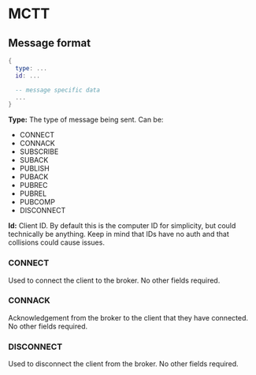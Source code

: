 # MCTT

## Message format
```lua
{
  type: ...
  id: ...

  -- message specific data
  ...
}
```

**Type:** The type of message being sent. Can be:
- CONNECT
- CONNACK
- SUBSCRIBE
- SUBACK
- PUBLISH
- PUBACK
- PUBREC
- PUBREL
- PUBCOMP
- DISCONNECT

**Id:** Client ID. By default this is the computer ID for simplicity, but could technically be anything. Keep in mind that IDs have no auth and that collisions could cause issues.

### CONNECT
Used to connect the client to the broker. No other fields required.

### CONNACK
Acknowledgement from the broker to the client that they have connected. No other fields required.

### DISCONNECT
Used to disconnect the client from the broker. No other fields required.
